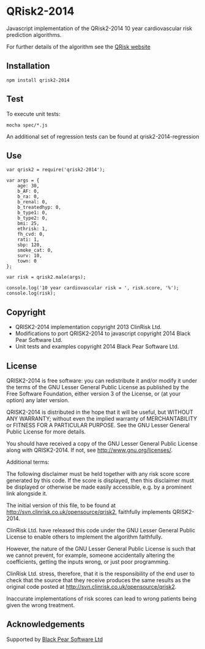 QRisk2-2014
===========
Javascript implementation of the QRisk2-2014 10 year cardiovascular risk prediction algorithms.

For further details of the algorithm see the [QRisk website](http://qrisk.org/index.php)

Installation
------------

    npm install qrisk2-2014

Test
----
To execute unit tests:

    mocha spec/*.js
    
An additional set of regression tests can be found at qrisk2-2014-regression

Use
---

    var qrisk2 = require('qrisk2-2014');

    var args = {
        age: 30,
        b_AF: 0,
        b_ra: 0,
        b_renal: 0,
        b_treatedhyp: 0,
        b_type1: 0,
        b_type2: 0,
        bmi: 25,
        ethrisk: 1,
        fh_cvd: 0,
        rati: 1,
        sbp: 120,
        smoke_cat: 0,
        surv: 10,
        town: 0
    };

    var risk = qrisk2.male(args);

    console.log('10 year cardiovascular risk = ', risk.score, '%');
    console.log(risk);


Copyright
---------
* QRISK2-2014 implementation copyright 2013 ClinRisk Ltd.
* Modifications to port QRISK2-2014 to javascript copyright 2014 Black Pear Software Ltd.
* Unit tests and examples copyright 2014 Black Pear Software Ltd.

License
-------
QRISK2-2014 is free software: you can redistribute it and/or modify
it under the terms of the GNU Lesser General Public License as published by
the Free Software Foundation, either version 3 of the License, or
(at your option) any later version.

QRISK2-2014 is distributed in the hope that it will be useful,
but WITHOUT ANY WARRANTY; without even the implied warranty of
MERCHANTABILITY or FITNESS FOR A PARTICULAR PURPOSE.  See the
GNU Lesser General Public License for more details.

You should have received a copy of the GNU Lesser General Public License
along with QRISK2-2014.  If not, see <http://www.gnu.org/licenses/>.

Additional terms:

The following disclaimer must be held together with any risk score score generated by this code.  If the score is
displayed, then this disclaimer must be displayed or otherwise be made easily accessible, e.g. by a prominent link
alongside it.

The initial version of this file, to be found at http://svn.clinrisk.co.uk/opensource/qrisk2, faithfully 
implements QRISK2-2014.

ClinRisk Ltd. have released this code under the GNU Lesser General Public License to enable others to implement 
the algorithm faithfully.
 
However, the nature of the GNU Lesser General Public License is such that we cannot prevent, for example, someone
accidentally altering the coefficients, getting the inputs wrong, or just poor programming.
 
ClinRisk Ltd. stress, therefore, that it is the responsibility of the end user to check that the source that they
receive produces the same results as the original code posted at http://svn.clinrisk.co.uk/opensource/qrisk2.

Inaccurate implementations of risk scores can lead to wrong patients being given the wrong treatment. 

Acknowledgements
----------------
Supported by [Black Pear Software Ltd](www.blackpear.com)
